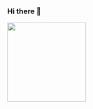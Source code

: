 ### Hi there 👋

<div>
 <img height = "180em" src = " https://github-readme-stats.vercel.app/api?username=marcelodonato&show_icons=true&hide_border=true&&count_private=true&include_all_commits=true " />
</div>

<!--
**MarceloDonato/marcelodonato** is a ✨ _special_ ✨ repository because its `README.md` (this file) appears on your GitHub profile.

Here are some ideas to get you started:

- 🔭 I’m currently working on ...
- 🌱 I’m currently learning ...
- 👯 I’m looking to collaborate on ...
- 🤔 I’m looking for help with ...
- 💬 Ask me about ...
- 📫 How to reach me: ...
- 😄 Pronouns: ...
- ⚡ Fun fact: ...
-->
